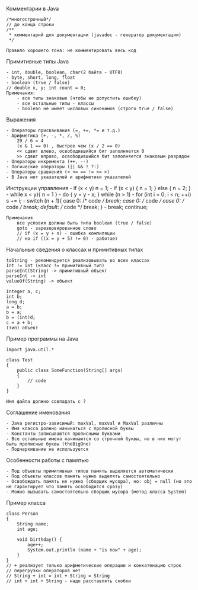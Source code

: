 Комментарии в Java

	/*многострочный*/
	// до конца строки
	/**
	 * комментарий для документации (javadoc - генератор документации)
	 */

	Правило хорошего тона: не комментировать весь код

Примитивные типы Java

	- int, double, boolean, char(2 байта - UTF8)
	- byte, short, long, float
	- boolean (true / false)
	// double x, y; int count = 0;
	Примечания:
		- все типы знаковые (чтобы не допустить ошибку)
		- все остальные типы - классы
		- boolean не имеет числовых синонимов (строго true / false)

Выражения

	- Операторы присваивания (=, +=, *= и т.д.)
	- Арифметика (+, -, *, /, %)
		29 / 6 = 4
		(x & 1 == 0) , быстрее чем (x / 2 == 0)
		<< сдвиг влево, освободившийся бит заполняется 0
		>> сдвиг вправо, освободившийся бит заполняется знаковым разрядом
	- Операторы инкремента (++, --)
	- Логические операторы (|| && ! ?:)
	- Операторы сравнения (< <= == != >= >)
	- В Java нет указателей и арифметики указателей

Инструкции управления
	- if (x < y) n = 1;
	- if (x < y) { n = 1; } else { n = 2; }
	- while x < y){ n = 1 }
	- do { y = y - x; } while (n > 1)
	- for (int i = 0; i < n; ++i) s += i;
	- switch (n + 1){
		case 0: /* code */ break;
		case 0: /* code */
		case 0: /* code */ break;
		default: /* code */ break;
	  }
	- break; continue;
	
	Примечания
		все условия должны быть типа boolean (true / false)
		goto - зарезервированное слово
		// if (x = y + s) - ошибка компиляции
		// но if ((x = y + 5) != 0) - работает

Начальные сведения о классах и примитивных типах

	toString - рекомендуется реализовывать во всех классах
	Int != int (класс != примитивный тип)
	parseInt(String) -> примитивный объект
	parseInt -> int
	valueOf(String) -> объект

	Integer a, c;
	int b;
	long d;
	a = b;
	b = a;
	b = (int)d;
	c = a + b;	
	(тип) объект

Пример программы на Java
	
	import java.util.*

	class Test
	{
		public class SomeFunction(String[] args)
		{
			// code
		}
	}

	Имя файла должно совпадать с ?

Соглашение именования

	- Java регистро-зависимый: maxVal, maxval и MaxVal различны
	- Имя класса должно начинаться с прописной буквы
	- Константы записываются прописными буквами
	- Все остальные имена начинаются со строчной буквы, но в них могут быть прописные буквы (theBigOne)
	- Подчеркивание не используется

Особенности работы с памятью

	- Под объекты примитивных типов память выделяется автоматически
	- Под объекты классов память нужно выделять самостоятельно
	- Освобождать память не нужно (сборщик мусора), но: obj = null (но это не гарантирует что память освободится сразу)
	- Можно вызывать самостоятельно сборщик мусора (метод класса System)

Пример класса
	
	class Person
	{
		String name;
		int age;

		void birthday() {
			age++;
			System.out.println (name + "is now" + age);
		}
	}
	// + реализует только арифметические операции и конкатенацию строк
	// перегрузки операторов нет
	// String + int = int + String = String
	// int + int + String - надо расставлять скобки